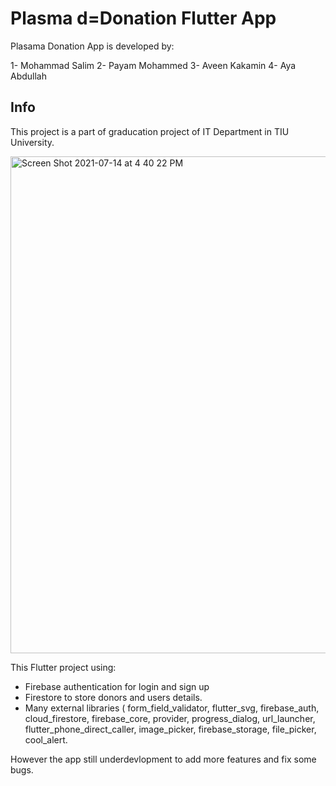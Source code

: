 # Plasma d=Donation Flutter App 

Plasama Donation App is developed by:

1- Mohammad Salim
2- Payam Mohammed 
3- Aveen Kakamin
4- Aya Abdullah 

## Info

This project is a part of graducation project of IT Department in TIU University.

<img width="795" alt="Screen Shot 2021-07-14 at 4 40 22 PM" src="https://user-images.githubusercontent.com/13988838/125632121-cdfd3a22-9158-4ecf-934f-845f83c96a7d.png">

This Flutter project using:

- Firebase authentication for login and sign up
- Firestore to store donors and users details.
- Many external libraries ( 
  form_field_validator,
  flutter_svg,
  firebase_auth,
  cloud_firestore,
  firebase_core,
  provider,
  progress_dialog,
  url_launcher,
  flutter_phone_direct_caller,
  image_picker,
  firebase_storage,
  file_picker,
  cool_alert.

However the app still underdevlopment to add more features and fix some bugs.
